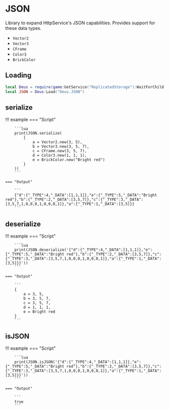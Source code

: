 # JSON

Library to expand HttpService's JSON capabilities. Provides support for these data types.

* `Vector2`
* `Vector3`
* `CFrame`
* `Color3`
* `BrickColor`

## Loading

```lua
local Deus = require(game:GetService("ReplicatedStorage"):WaitForChild("Deus"))
local JSON = Deus:Load("Deus.JSON")
```

## serialize

!!! example
    === "Script"

        ```lua
        print(JSON.serialize(
            {
                a = Vector2.new(3, 5),
                b = Vector3.new(3, 5, 7),
                c = CFrame.new(3, 5, 7),
                d = Color3.new(1, 1, 1),
                e = BrickColor.new("Bright red")
            }
        ))
        ```

    === "Output"

        ```
        {"d":{"_TYPE":4,"_DATA":[1,1,1]},"e":{"_TYPE":5,"_DATA":"Bright red"},"b":{"_TYPE":2,"_DATA":[3,5,7]},"c":{"_TYPE":3,"_DATA":[3,5,7,1,0,0,0,1,0,0,0,1]},"a":{"_TYPE":1,"_DATA":[3,5]}}
        ```

## deserialize

!!! example
    === "Script"

        ```lua
        print(JSON.deserialize('{"d":{"_TYPE":4,"_DATA":[1,1,1]},"e":{"_TYPE":5,"_DATA":"Bright red"},"b":{"_TYPE":2,"_DATA":[3,5,7]},"c":{"_TYPE":3,"_DATA":[3,5,7,1,0,0,0,1,0,0,0,1]},"a":{"_TYPE":1,"_DATA":[3,5]}}'))
        ```

    === "Output"

        ```
        {
            a = 3, 5,
            b = 3, 5, 7,
            c = 3, 5, 7,
            d = 1, 1, 1,
            e = Bright red
        }
        ```

## isJSON

!!! example
    === "Script"

        ```lua
        print(JSON.isJSON('{"d":{"_TYPE":4,"_DATA":[1,1,1]},"e":{"_TYPE":5,"_DATA":"Bright red"},"b":{"_TYPE":2,"_DATA":[3,5,7]},"c":{"_TYPE":3,"_DATA":[3,5,7,1,0,0,0,1,0,0,0,1]},"a":{"_TYPE":1,"_DATA":[3,5]}}'))
        ```

    === "Output"

        ```
        true
        ```